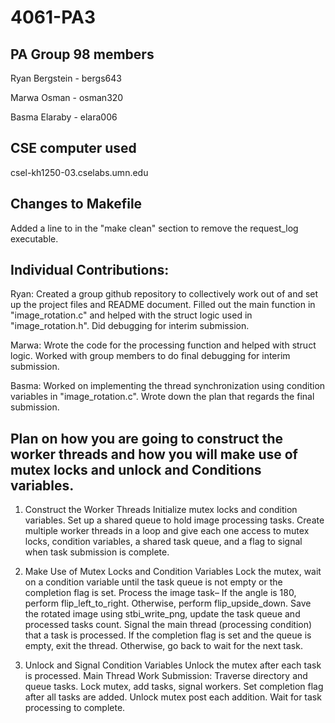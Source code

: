 # 4061-PA3

## PA Group 98 members

Ryan Bergstein - bergs643

Marwa Osman - osman320

Basma Elaraby - elara006

## CSE computer used

csel-kh1250-03.cselabs.umn.edu

## Changes to Makefile

Added a line to in the "make clean" section to remove the request_log executable.

## Individual Contributions: 

Ryan: Created a group github repository to collectively work out of and set up the project files and README document. Filled out the main function in "image_rotation.c" and helped with the struct logic used in "image_rotation.h". Did debugging for interim submission.

Marwa: Wrote the code for the processing function and helped with struct logic. Worked with group members to do final debugging for interim submission.  

Basma: Worked on implementing the thread synchronization using condition variables in "image_rotation.c". Wrote down the plan that regards the final submission. 

## Plan on how you are going to construct the worker threads and how you will make use of mutex locks and unlock and Conditions variables.

1) Construct the Worker Threads
   Initialize mutex locks and condition variables.
   Set up a shared queue to hold image processing tasks.
   Create multiple worker threads in a loop and give each one access to mutex locks, condition variables, a shared task queue, and a flag to signal when task submission is complete.

2) Make Use of Mutex Locks and Condition Variables
   Lock the mutex, wait on a condition variable until the task queue is not empty or the completion flag is set.
   Process the image task– If the angle is 180, perform flip_left_to_right. Otherwise, perform flip_upside_down.
   Save the rotated image using stbi_write_png, update the task queue and processed tasks count.
   Signal the main thread (processing condition) that a task is processed.
   If the completion flag is set and the queue is empty, exit the thread. Otherwise, go back to wait for the next task.


3) Unlock and Signal Condition Variables
   Unlock the mutex after each task is processed.
   Main Thread Work Submission:
   Traverse directory and queue tasks.
   Lock mutex, add tasks, signal workers.
   Set completion flag after all tasks are added.
   Unlock mutex post each addition.
   Wait for task processing to complete.


